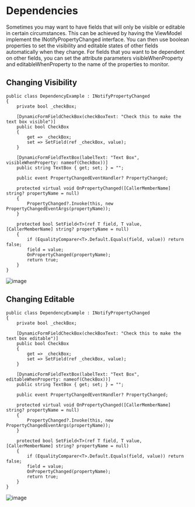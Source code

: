 # Dependencies

Sometimes you may want to have fields that will only be visible or editable in certain circumstances. This can be achieved by having the ViewModel implement the INotifyPropertyChanged interface. You can then use boolean properties to set the visibility and editable states of other fields automatically when they change. For fields that you want to be dependent on other fields, you can set the attribute parameters visibleWhenProperty and editableWhenProperty to the name of the properties to monitor.

## Changing Visibility
```
public class DependencyExample : INotifyPropertyChanged
{
    private bool _checkBox;

    [DynamicFormFieldCheckBox(checkBoxText: "Check this to make the text box visible")]
    public bool CheckBox
    {
        get => _checkBox;
        set => SetField(ref _checkBox, value);
    }

    [DynamicFormFieldTextBox(labelText: "Text Box", visibleWhenProperty: nameof(CheckBox))]
    public string TextBox { get; set; } = "";

    public event PropertyChangedEventHandler? PropertyChanged;

    protected virtual void OnPropertyChanged([CallerMemberName] string? propertyName = null)
    {
        PropertyChanged?.Invoke(this, new PropertyChangedEventArgs(propertyName));
    }

    protected bool SetField<T>(ref T field, T value, [CallerMemberName] string? propertyName = null)
    {
        if (EqualityComparer<T>.Default.Equals(field, value)) return false;
        field = value;
        OnPropertyChanged(propertyName);
        return true;
    }
}
```

![image](https://github.com/MattEqualsCoder/DynamicForms/assets/63823784/8498dcf5-27d7-4fcf-99c5-b53cee1920ca)

## Changing Editable
```
public class DependencyExample : INotifyPropertyChanged
{
    private bool _checkBox;

    [DynamicFormFieldCheckBox(checkBoxText: "Check this to make the text box editable")]
    public bool CheckBox
    {
        get => _checkBox;
        set => SetField(ref _checkBox, value);
    }

    [DynamicFormFieldTextBox(labelText: "Text Box", editableWhenProperty: nameof(CheckBox))]
    public string TextBox { get; set; } = "";

    public event PropertyChangedEventHandler? PropertyChanged;

    protected virtual void OnPropertyChanged([CallerMemberName] string? propertyName = null)
    {
        PropertyChanged?.Invoke(this, new PropertyChangedEventArgs(propertyName));
    }

    protected bool SetField<T>(ref T field, T value, [CallerMemberName] string? propertyName = null)
    {
        if (EqualityComparer<T>.Default.Equals(field, value)) return false;
        field = value;
        OnPropertyChanged(propertyName);
        return true;
    }
}
```

![image](https://github.com/MattEqualsCoder/DynamicForms/assets/63823784/d19adde4-c43f-4d95-86f5-7bc2c9bcb522)
